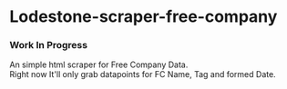 # Lodestone-scraper-free-company
### Work In Progress ###
An simple html scraper for Free Company Data. 
<br/>
Right now It'll only grab datapoints for FC Name, Tag and formed Date.
